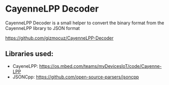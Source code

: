 # CayenneLPP Decoder

CayenneLPP Decoder is a small helper to convert the binary format from the CayenneLPP library to JSON format

https://github.com/gizmocuz/CayenneLPP-Decoder

## Libraries used:

* CayeneLPP: https://os.mbed.com/teams/myDevicesIoT/code/Cayenne-LPP
* JSONCpp: https://github.com/open-source-parsers/jsoncpp
